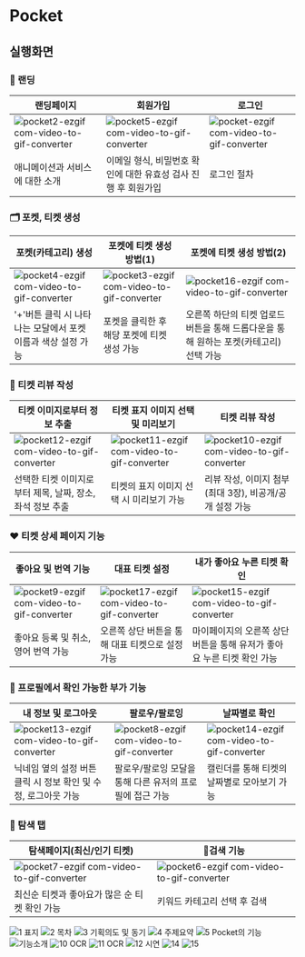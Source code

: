 # Pocket

## 실행화면
### 🔗 랜딩
|랜딩페이지|회원가입|로그인|
|-------|------|----|
|![pocket2-ezgif com-video-to-gif-converter](https://github.com/user-attachments/assets/aa8fac30-acb4-430e-97bc-b9c32bc4543f)|![pocket5-ezgif com-video-to-gif-converter](https://github.com/user-attachments/assets/1c520474-5609-48b4-aa99-9520df103333)|![pocket-ezgif com-video-to-gif-converter](https://github.com/user-attachments/assets/e6a0ad2d-005e-46bd-80c9-bbda2353cec4)|
|애니메이션과 서비스에 대한 소개|이메일 형식, 비밀번호 확인에 대한 유효성 검사 진행 후 회원가입|로그인 절차|

### 🗂️ 포켓, 티켓 생성
|포켓(카테고리) 생성|포켓에 티켓 생성 방법(1)|포켓에 티켓 생성 방법(2)|
|----------|----|----|
|![pocket4-ezgif com-video-to-gif-converter](https://github.com/user-attachments/assets/c5fecdde-a9bf-4f0d-b3d7-e8ef54ca50eb)|![pocket3-ezgif com-video-to-gif-converter](https://github.com/user-attachments/assets/4d1fb197-383b-40e0-9690-78d9b54ee5f7)|![pocket16-ezgif com-video-to-gif-converter](https://github.com/user-attachments/assets/874cd926-df79-4b89-be87-247879ae7cc2)
|'+'버튼 클릭 시 나타나는 모달에서 포켓 이름과 색상 설정 가능|포켓을 클릭한 후 해당 포켓에 티켓 생성 가능|오른쪽 하단의 티켓 업로드 버튼을 통해 드롭다운을 통해 원하는 포켓(카테고리) 선택 가능|

### 🎫 티켓 리뷰 작성
|티켓 이미지로부터 정보 추출|티켓 표지 이미지 선택 및 미리보기|티켓 리뷰 작성|
|--|--|--|
|![pocket12-ezgif com-video-to-gif-converter](https://github.com/user-attachments/assets/14137e52-eb8f-4873-bc61-37fa1ad9a42f)|![pocket11-ezgif com-video-to-gif-converter](https://github.com/user-attachments/assets/ada49df4-e4aa-4870-b291-5d0f756c2a09)|![pocket10-ezgif com-video-to-gif-converter](https://github.com/user-attachments/assets/3df888e2-296f-44d9-a24a-bc09ab885657)
|선택한 티켓 이미지로부터 제목, 날짜, 장소, 좌석 정보 추출|티켓의 표지 이미지 선택 시 미리보기 가능|리뷰 작성, 이미지 첨부(최대 3장), 비공개/공개 설정 가능|

### ♥️ 티켓 상세 페이지 기능
|좋아요 및 번역 기능|대표 티켓 설정|내가 좋아요 누른 티켓 확인|
|--|--|--|
|![pocket9-ezgif com-video-to-gif-converter](https://github.com/user-attachments/assets/d129b4bd-6dd1-4ed3-b072-c205bc6473b6)|![pocket17-ezgif com-video-to-gif-converter](https://github.com/user-attachments/assets/41d3a299-8b18-46f3-8e56-051f485fda1a)|![pocket15-ezgif com-video-to-gif-converter](https://github.com/user-attachments/assets/5df72b5d-1203-4cbe-a97f-c5a15264ac3c)
|좋아요 등록 및 취소, 영어 번역 가능|오른쪽 상단 버튼을 통해 대표 티켓으로 설정 가능|마이페이지의 오른쪽 상단 버튼을 통해 유저가 좋아요 누른 티켓 확인 가능|

### 👤 프로필에서 확인 가능한 부가 기능
|내 정보 및 로그아웃|팔로우/팔로잉|날짜별로 확인|
|--|--|--|
|![pocket13-ezgif com-video-to-gif-converter](https://github.com/user-attachments/assets/a3cbfad9-97a1-4917-b96c-2421c155acff)|![pocket8-ezgif com-video-to-gif-converter](https://github.com/user-attachments/assets/df686959-50c4-4a37-bd5f-19d9b8deb277)|![pocket14-ezgif com-video-to-gif-converter](https://github.com/user-attachments/assets/57648e89-4cd0-475d-b556-1e63ca0f71af)|
|닉네임 옆의 설정 버튼 클릭 시 정보 확인 및 수정, 로그아웃 가능|팔로우/팔로잉 모달을 통해 다른 유저의 프로필에 접근 가능|캘린더를 통해 티켓의 날짜별로 모아보기 가능|

### 🧭 탐색 탭
|탐색페이지(최신/인기 티켓)|검색 기능|
|--|--|
|![pocket7-ezgif com-video-to-gif-converter](https://github.com/user-attachments/assets/d745cf27-4821-4678-9faf-200bad5e617b)|![pocket6-ezgif com-video-to-gif-converter](https://github.com/user-attachments/assets/4fab8a90-6a2a-4cab-a8ab-949494c1089e)|
|최신순 티켓과 좋아요가 많은 순 티켓 확인 가능|키워드 카테고리 선택 후 검색|


![1 표지](https://github.com/user-attachments/assets/9e44631a-9485-4405-867e-149e1930a1b8)
![2 목차](https://github.com/user-attachments/assets/ff0603a1-6b4f-46d8-a56e-94744d563f19)
![3 기획의도 및 동기](https://github.com/user-attachments/assets/97fb74e7-4742-47dd-bce2-5e83ec4892f8)
![4 주제요약](https://github.com/user-attachments/assets/e4474d0f-2531-44db-a96a-ac6bfc4ccf25)
![5  Pocket의 기능](https://github.com/user-attachments/assets/40bf3cfc-a15b-4ea1-bdb5-e8c5b591734b)
![기능소개](https://github.com/user-attachments/assets/3a271353-9cee-43f5-a13f-df8a0de328ef)
![10 OCR](https://github.com/user-attachments/assets/632b600b-0d0a-4eea-b1df-a2225c4f71f8)
![11 OCR](https://github.com/user-attachments/assets/8c842c87-48ae-45ef-b5b2-65a0e09c8c2a)
![12 시연](https://github.com/user-attachments/assets/e1cba52d-500b-4282-94b6-6a29ed12a345)
![14](https://github.com/user-attachments/assets/1a7903fa-f94e-444f-aeb5-55d0aeb02ae6)
![15](https://github.com/user-attachments/assets/63f03c76-63fa-4aa7-ab8a-4638c5ee6e92)
